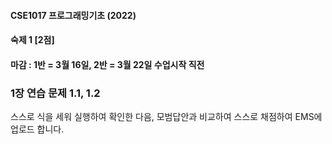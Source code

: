 #### CSE1017 프로그래밍기초 (2022)
#### 숙제 1 [2점]
#### 마감 : 1반 = 3월 16일, 2반 = 3월 22일 수업시작 직전

### 1장 연습 문제 1.1, 1.2 

스스로 식을 세워 실행하여 확인한 다음, 
모범답안과 비교하여 스스로 채점하여 EMS에 업로드 합니다.
